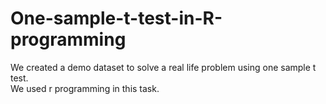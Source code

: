 # One-sample-t-test-in-R-programming

We created a demo dataset to solve a real life problem using one sample t test. <br>
We used r programming in this task.

